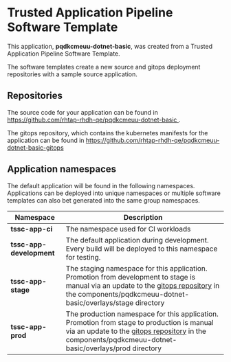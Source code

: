 # Trusted Application Pipeline Software Template

This application, **pqdkcmeuu-dotnet-basic**, was created from a Trusted Application Pipeline Software Template.

The software templates create a new source and gitops deployment repositories with a sample source application. 

## Repositories

The source code for your application can be found in [https://github.com/rhtap-rhdh-qe/pqdkcmeuu-dotnet-basic ](https://github.com/rhtap-rhdh-qe/pqdkcmeuu-dotnet-basic ).
 
The gitops repository, which contains the kubernetes manifests for the application can be found in 
[https://github.com/rhtap-rhdh-qe/pqdkcmeuu-dotnet-basic-gitops ](https://github.com/rhtap-rhdh-qe/pqdkcmeuu-dotnet-basic-gitops ) 

## Application namespaces 

The default application will be found in the following namespaces. Applications can be deployed into unique namespaces or multiple software templates can also bet generated into the same group namespaces.  

|  Namespace   |  Description   |  
| -------- | -------- |
| **tssc-app-ci** | The namespace used for CI workloads |
| **tssc-app-development** | The default application during development. Every build will be deployed to this namespace for testing. |
| **tssc-app-stage** | The staging namespace for this application. Promotion from development to stage is manual via an update to the [gitops repository](https://github.com/rhtap-rhdh-qe/pqdkcmeuu-dotnet-basic-gitops ) in the components/pqdkcmeuu-dotnet-basic/overlays/stage directory |
| **tssc-app-prod** | The production namespace for this application. Promotion from stage to production is manual via an update to the [gitops repository](https://github.com/rhtap-rhdh-qe/pqdkcmeuu-dotnet-basic-gitops ) in the components/pqdkcmeuu-dotnet-basic/overlays/prod directory |